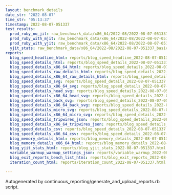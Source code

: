 ```yaml
---
layout: benchmark_details
date_str: '2022-08-07'
time_str: '05:13:37'
timestamp: 2022-08-07-051337
test_results:
  prod_ruby_no_jit: raw_benchmark_data/x86_64/2022-08/2022-08-07-051337_basic_benchmark_prod_ruby_no_jit.json
  prod_ruby_with_mjit: raw_benchmark_data/x86_64/2022-08/2022-08-07-051337_basic_benchmark_prod_ruby_with_mjit.json
  prod_ruby_with_yjit: raw_benchmark_data/x86_64/2022-08/2022-08-07-051337_basic_benchmark_prod_ruby_with_yjit.json
  yjit_stats: raw_benchmark_data/x86_64/2022-08/2022-08-07-051337_basic_benchmark_yjit_stats.json
reports:
  blog_speed_headline_html: reports/blog_speed_headline_2022-08-07-051337.html
  blog_speed_details_html: reports/blog_speed_details_2022-08-07-051337.html
  blog_speed_details_x86_64_html: reports/blog_speed_details_2022-08-07-051337.x86_64.html
  blog_speed_details_raw_details_html: reports/blog_speed_details_2022-08-07-051337.raw_details.html
  blog_speed_details_x86_64_raw_details_html: reports/blog_speed_details_2022-08-07-051337.x86_64.raw_details.html
  blog_speed_details_svg: reports/blog_speed_details_2022-08-07-051337.svg
  blog_speed_details_x86_64_svg: reports/blog_speed_details_2022-08-07-051337.x86_64.svg
  blog_speed_details_head_svg: reports/blog_speed_details_2022-08-07-051337.head.svg
  blog_speed_details_x86_64_head_svg: reports/blog_speed_details_2022-08-07-051337.x86_64.head.svg
  blog_speed_details_back_svg: reports/blog_speed_details_2022-08-07-051337.back.svg
  blog_speed_details_x86_64_back_svg: reports/blog_speed_details_2022-08-07-051337.x86_64.back.svg
  blog_speed_details_micro_svg: reports/blog_speed_details_2022-08-07-051337.micro.svg
  blog_speed_details_x86_64_micro_svg: reports/blog_speed_details_2022-08-07-051337.x86_64.micro.svg
  blog_speed_details_tripwires_json: reports/blog_speed_details_2022-08-07-051337.tripwires.json
  blog_speed_details_x86_64_tripwires_json: reports/blog_speed_details_2022-08-07-051337.x86_64.tripwires.json
  blog_speed_details_csv: reports/blog_speed_details_2022-08-07-051337.csv
  blog_speed_details_x86_64_csv: reports/blog_speed_details_2022-08-07-051337.x86_64.csv
  blog_memory_details_html: reports/blog_memory_details_2022-08-07-051337.html
  blog_memory_details_x86_64_html: reports/blog_memory_details_2022-08-07-051337.x86_64.html
  blog_yjit_stats_html: reports/blog_yjit_stats_2022-08-07-051337.html
  variable_warmup_warmup_settings_json: reports/variable_warmup_2022-08-07-051337.warmup_settings.json
  blog_exit_reports_bench_list_html: reports/blog_exit_reports_2022-08-07-051337.bench_list.html
  iteration_count_html: reports/iteration_count_2022-08-07-051337.html

---
```

Autogenerated by continuous_reporting/generate_and_upload_reports.rb script.
